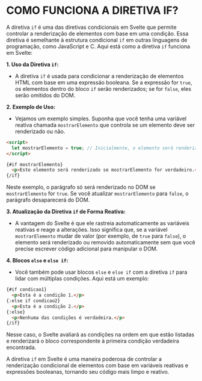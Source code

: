 # COMO FUNCIONA A DIRETIVA IF?
A diretiva `if` é uma das diretivas condicionais em Svelte que permite controlar a renderização de elementos com base em uma condição. Essa diretiva é semelhante à estrutura condicional `if` em outras linguagens de programação, como JavaScript e C. Aqui está como a diretiva `if` funciona em Svelte:

**1. Uso da Diretiva `if`:**
   - A diretiva `if` é usada para condicionar a renderização de elementos HTML com base em uma expressão booleana. Se a expressão for `true`, os elementos dentro do bloco `if` serão renderizados; se for `false`, eles serão omitidos do DOM.

**2. Exemplo de Uso:**
   - Vejamos um exemplo simples. Suponha que você tenha uma variável reativa chamada `mostrarElemento` que controla se um elemento deve ser renderizado ou não.

```html
<script>
  let mostrarElemento = true; // Inicialmente, o elemento será renderizado
</script>

{#if mostrarElemento}
  <p>Este elemento será renderizado se mostrarElemento for verdadeiro.</p>
{/if}
```

Neste exemplo, o parágrafo só será renderizado no DOM se `mostrarElemento` for `true`. Se você atualizar `mostrarElemento` para `false`, o parágrafo desaparecerá do DOM.

**3. Atualização da Diretiva `if` de Forma Reativa:**
   - A vantagem do Svelte é que ele rastreia automaticamente as variáveis reativas e reage a alterações. Isso significa que, se a variável `mostrarElemento` mudar de valor (por exemplo, de `true` para `false`), o elemento será renderizado ou removido automaticamente sem que você precise escrever código adicional para manipular o DOM.

**4. Blocos `else` e `else if`:**
   - Você também pode usar blocos `else` e `else if` com a diretiva `if` para lidar com múltiplas condições. Aqui está um exemplo:

```html
{#if condicao1}
  <p>Esta é a condição 1.</p>
{:else if condicao2}
  <p>Esta é a condição 2.</p>
{:else}
  <p>Nenhuma das condições é verdadeira.</p>
{/if}
```

Nesse caso, o Svelte avaliará as condições na ordem em que estão listadas e renderizará o bloco correspondente à primeira condição verdadeira encontrada.

A diretiva `if` em Svelte é uma maneira poderosa de controlar a renderização condicional de elementos com base em variáveis reativas e expressões booleanas, tornando seu código mais limpo e reativo.
